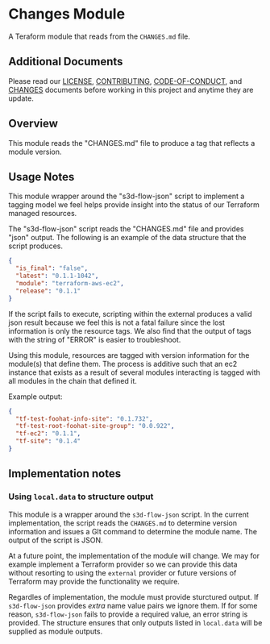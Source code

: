 # Changes Module
A Teraform module that reads from the `CHANGES.md` file.

## Additional Documents
Please read our [LICENSE][lice], [CONTRIBUTING][cont], [CODE-OF-CONDUCT][code],
and [CHANGES][chge] documents before working in this project and anytime they
are update.

## Overview
This module reads the "CHANGES.md" file to produce a tag that reflects a module
version.

## Usage Notes
This module wrapper around the "s3d-flow-json" script to implement a tagging
model we feel helps provide insight into the status of our Terraform managed
resources.

The "s3d-flow-json" script reads the "CHANGES.md" file and provides "json"
output. The following is an example of the data structure that the script
produces.

```json
{
  "is_final": "false",
  "latest": "0.1.1-1042",
  "module": "terraform-aws-ec2",
  "release": "0.1.1"
}
```

If the script fails to execute, scripting within the external produces a valid
json result because we feel this is not a fatal failure since the lost
information is only the resource tags. We also find that the output of tags
with the string of "ERROR" is easier to troubleshoot.

Using this module, resources are tagged with version information for the
module(s) that define them.  The process is additive such that an ec2 instance
that exists as a result of several modules interacting is tagged with all
modules in the chain that defined it.

Example output:

```json
{
  "tf-test-foohat-info-site": "0.1.732",
  "tf-test-root-foohat-site-group": "0.0.922",
  "tf-ec2": "0.1.1",
  "tf-site": "0.1.4"
}
```

## Implementation notes
### Using `local.data` to structure output
This module is a wrapper around the `s3d-flow-json` script. In the current
implementation, the script reads the `CHANGES.md` to determine version
information and issues a GIt command to determine the module name. The output
of the script is JSON.

At a future point, the implementation of the module will change. We may for
example implement a Terraform provider so we can provide this data without
resorting to using the `external` provider or future versions of Terraform may
provide the functionality we require.

Regardles of implementation, the module must provide sturctured output. If
`s3d-flow-json` provides  _extra_ name value pairs we ignore them. If for some
reason, `s3d-flow-json` fails to provide a required value, an error string is
provided.  The structure ensures that only outputs listed in `local.data` will
be supplied as module outputs.

[chge]: ./CHANGES.md
[code]: ./CODE-OF-CONDUCT.md
[cont]: ./CONTRIBUTING.md
[lice]: ./LICENSE.md
